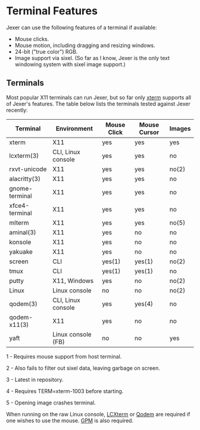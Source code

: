 Terminal Features
=================

Jexer can use the following features of a terminal if available:

* Mouse clicks.
* Mouse motion, including dragging and resizing windows.
* 24-bit ("true color") RGB.
* Image support via sixel.  (So far as I know, Jexer is the only text windowing system with sixel image support.)

Terminals
---------

Most popular X11 terminals can run Jexer, but so far only [xterm](https://invisible-island.net/xterm/) supports all of Jexer's features.  The table below lists the terminals tested against Jexer recently:

| Terminal       | Environment        | Mouse Click | Mouse Cursor | Images |
| -------------- | ------------------ | ----------- | ------------ | ------ |
| xterm          | X11                | yes         | yes          | yes    |
| lcxterm(3)     | CLI, Linux console | yes         | yes          | no     |
| rxvt-unicode   | X11                | yes         | yes          | no(2)  |
| alacritty(3)   | X11                | yes         | yes          | no     |
| gnome-terminal | X11                | yes         | yes          | no     |
| xfce4-terminal | X11                | yes         | yes          | no     |
| mlterm         | X11                | yes         | yes          | no(5)  |
| aminal(3)      | X11                | yes         | no           | no     |
| konsole        | X11                | yes         | no           | no     |
| yakuake        | X11                | yes         | no           | no     |
| screen         | CLI                | yes(1)      | yes(1)       | no(2)  |
| tmux           | CLI                | yes(1)      | yes(1)       | no     |
| putty          | X11, Windows       | yes         | no           | no(2)  |
| Linux          | Linux console      | no          | no           | no(2)  |
| qodem(3)       | CLI, Linux console | yes         | yes(4)       | no     |
| qodem-x11(3)   | X11                | yes         | no           | no     |
| yaft           | Linux console (FB) | no          | no           | yes    |

1 - Requires mouse support from host terminal.

2 - Also fails to filter out sixel data, leaving garbage on screen.

3 - Latest in repository.

4 - Requires TERM=xterm-1003 before starting.

5 - Opening image crashes terminal.

When running on the raw Linux console, [LCXterm](https://gitlab.com/klamonte/lcxterm) or [Qodem](http://qodem.sourceforge.net) are required if one wishes to use the mouse.  [GPM](https://github.com/telmich/gpm) is also required.
